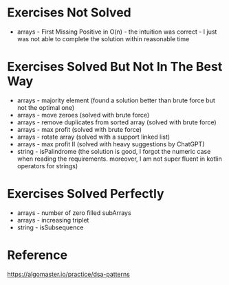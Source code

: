 # Exercises Not Solved
- arrays - First Missing Positive in O(n) - the intuition was correct - I just was not able to complete the solution within reasonable time


# Exercises Solved But Not In The Best Way
- arrays - majority element (found a solution better than brute force but not the optimal one)
- arrays - move zeroes (solved with brute force)
- arrays - remove duplicates from sorted array (solved with brute force)
- arrays - max profit (solved with brute force)
- arrays - rotate array (solved with a support linked list)
- arrays - max profit II (solved with heavy suggestions by ChatGPT)
- string - isPalindrome (the solution is good, I forgot the numeric case when reading the requirements. moreover, I am not super fluent in kotlin operators for strings)

# Exercises Solved Perfectly
- arrays - number of zero filled subArrays
- arrays - increasing triplet
- string - isSubsequence




# Reference
https://algomaster.io/practice/dsa-patterns













